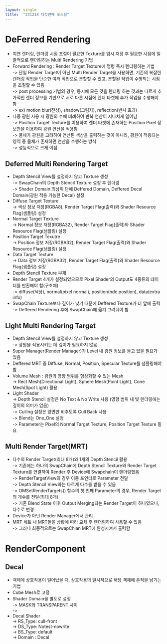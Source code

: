 ```yaml
---
layout: single
title:  "231218 다섯번째 포스팅"
---
```

# DeFerred Rendering
* 지연 렌더링, 렌더링 시점 조절이 필요한 Texture를 임시 저장 후 필요한 시점에 일괄적으로 렌더링하는 Multi Rendering 기법<br>
* Forward Rendering : Render Target Texture에 명령 즉시 렌더링하는 기법<br>
-> 단일 Render Target이 아닌 Multi Render Target을 사용하면, 기존의 복잡한 렌더링 작업을 단순한 여러 작업으로 분할할 수 있고, 분할된 작업이 수행되는 시점을 조절할 수 있음 <br>
-> post processing 기법의 경우, 동시에 모든 것을 렌더링 하는 것과는 다르게 추가적인 렌더 정보를 기반으로 서로 다른 시점에 렌더 타겟에 추가 작업을 수행해야 함 <br>
-> ex) motion blur(잔상), shadow(그림자), reflection(반사 효과) <br>
* 다중 광원 사용 시 광원의 수에 비례하여 반복 연산이 지나치게 일어남 <br>
-> Position Target Texture를 이용하여 렌더 타겟에 존재하는 Position Pixel 정보만을 이용하여 광원 연산을 적용함 <br>
-> 물체가 광원을 고려하여 연산된 색상을 출력하는 것이 아니라, 광원이 적용되는 영역 중 물체가 존재하면 연산을 수행하는 방식 <br>
-> 성능적으로 크게 이점 <br>
  
## Deferred Multi Rendering Target
* Depth Stencil View를 설정하지 않고 Texture 생성 <br>
-> SwapChain의 Depth Stencil Texture 설정 후 렌더링 <br>
-> Shader Domain 최상위 단에 Deffered Domain, Deffered Decal Domain(광원 적용 가능한 Decal) 설정 <br> 
* Diffuse Target Texture <br>
-> 색상 정보 저장(RGBA8), Render Target Flag(출력)와 Shader Resource Flag(샘플링) 설정 <br>
* Normal Target Texture <br>
-> Normal 정보 저장(RGBA32), Render Target Flag(출력)와 Shader Resource Flag(샘플링) 설정 <br>
* Position Target Texutre <br>
-> Position 정보 저장(RGBA32), Render Target Flag(출력)와 Shader Resource Flag(샘플링) 설정 <br>
* Data Target Texture <br>
-> Data 정보 저장(RGBA32), Render Target Flag(출력)와 Shader Resource Flag(샘플링) 설정 <br>
* Depth Stencil Texture 부재 <br>
* Render Target 4개가 설정되었으므로 Pixel Shader의 Output도 4종류의 데이터를 반환해야 함(구조체)  <br>
-> diffuse(색상), normal(pixel normal), position(ndc position), data(extra info) <br>
* SwapChain Texture보다 깊이가 낮기 때문에 Deffered Texture가 더 앞에 출력 <br>
-> Deffered Rendering 후에 SwapChain에 옮겨 그려줘야 함 <br>

## Light Multi Rendering Target
* Depth Stencil View를 설정하지 않고 Texture 생성 <br>
-> 광원을 적용시키는 데 깊이가 필요하지 않음 <br>
* Super Manager(Render Manager)가 Level 내 광원 정보를 들고 있을 필요가 있음 <br>
* Deffered MRT 중 Diffuse, Normal, Position, Specular Texture를 샘플링해야 함 <br>
* Volume Mesh : 광원의 영향 범위를 형상화할 수 있는 Mesh <br>
-> Rect Mesh(Directional Light), Sphere Mesh(Point Light), Cone Mesh(Spot Light) 활용 <br>
* Light Shader <br>
-> Depth Stencil 설정은 No Text & No Write 사용 (영향 범위 내 빛 렌더링에는 깊이의 의미가 없음) <br>
-> Culling 설정은 앞면만 비추도록 Cull Back 사용 <br>
-> Blend는 One_One 설정 <br>
-> Parameter는 Pixel의 Normal Target Texture, Position Target Texture 필요 <br>


## Multi Render Target(MRT)
* 다수의 Render Target(최대 8개)와 1개의 Depth Stencil 활용 <br>
-> 기존에는 하나의 SwapChain에 Depth Stencil Texture와 Render Target Texture를 연결하여 Render 후 Device에 Swapchain이 렌더링했음 <br>
-> RenderTargetView의 경우 이중 포인터로 Parameter 전달 <br>
-> Depth Stencil View와는 다르게 다수를 받을 수 있음 <br>
-> OMSetRenderTargets() 함수의 첫 번째 Parameter의 경우, Render Target의 개수를 전달(최대 8개) <br>
-> 기존 Blend State 이후 Output Merging되는 Render Target이 하나였으나, 다수로 변경 <br>
* Device가 아닌 Render Manager에서 관리 <br>
* MRT 세트 내 MRT들을 상황에 따라 교체 후 렌더링하여 사용할 수 있음 <br>
-> 그러나 최종적으로는 SwapChian MRT에 완성시켜서 출력함 <br>


# RenderComponent
## Decal
* 객체에 상호작용이 일어났을 때, 상호작용의 일시적으로 해당 객체에 흔적을 남기는 기법
* Cube Mesh로 고정 <br>
* Shader Domain을 별도로 설정<br>
-> MASK와 TRANSPARENT 사이<br>
-> <br>
* Decal Shader<br>
-> RS_Type: cull-front <br>
-> DS_Type: Notest-nowrite <br>
-> BS_Type: default <br>
-> Domain : Decal <br>
